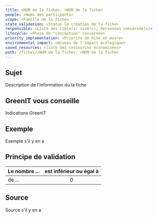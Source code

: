 ```yaml
---
title: <NUM de la fiche>. <NOM de la fiche>
people: <Noms des particpants>
scope: <Famille de la fiche>
state_validation: <Status le création de la fiche>
responsible: <Liste des cible(s) visé(s), Personnas concernée(s)>
lifecycle: <Phase de "conception" concernée>
priority_implementation: <Priorité de mise en œuvre>
environmental_impact: <Niveau de l'impact écologique>
saved_resources: <liste des ressources économisées>
path: /fiches/<NUM de la fiche>. <NOM de la fiche>
---
```


## Sujet
Description de l'information du la fiche

## GreenIT vous conseille
Indications GreenIT

## Exemple
Exemple s'il y en a

## Principe de validation

| Le nombre ...      | est inférieur ou égal à |
| ------------------ | :---------------------: |
| de ...             |             0           |

## Source
Source s'il y en a
